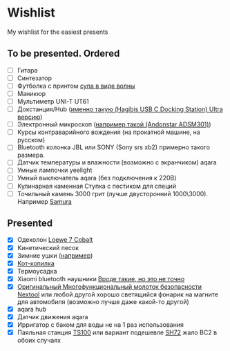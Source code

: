 # Wishlist
My wishlist for the easiest presents


## To be presented. Ordered

- [ ] Гитара
- [ ] Синтезатор
- [ ] Футболка с принтом [супа в виде волны](https://www.dropbox.com/s/crjnr6ab6ziew0w/product_166813_0_0_0.jpg?dl=0)
- [ ] Маникюр
- [ ] Мультиметр UNI-T UT61
- [ ] Докстанция/Hub ([именно такую (Hagibis USB C Docking Station) Ultra версию](https://www.aliexpress.com/item/1005004316858924.html))
- [ ] Электронный микроскоп ([например такой (Andonstar ADSM301)](https://www.aliexpress.com/item/32854690111.html))
- [ ] Курсы контраварийного вождения (на прокатной машине, на русском)
- [ ] Bluetooth колонка JBL или SONY (Sony srs xb2) примерно такого размера.
- [ ] Датчик температуры и влажности (возможно с экранчиком) aqara
- [ ] Умные лампочки yeelight
- [ ] Умный выключатель aqara (без подключения к 220В)
- [ ] Кулинарная каменная Ступка с пестиком для специй
- [ ] Точильный камень 3000 грит (лучше двусторонний 1000\3000). Например [Samura](https://www.samura.ru/catalog/aksessuary_samura/kamni_tochilnye/kombinirovannye/scs_1300m/)

## Presented

- [x] Одеколон [Loewe 7 Cobalt](https://www.kuantokusta.pt/p/3453646/loewe-7-cobalt-pour-homme-eau-de-parfum-50ml)
- [x] Кинетический песок
- [x] Зимние ушки ([например](https://ushkin-magazin.ru/catalog/modeli_180s_man/))
- [x] [Кот-копилка](https://totoro-shop.ru/toilet-paper-holder-24)
- [x] Термоусадка
- [x] Xiaomi bluetooth наушники [Вроде такие, но это не точно](https://market.yandex.ru/product--besprovodnye-naushniki-xiaomi-mi-true-wireless-earbuds-basic-s/771379005)
- [x] [Оригинальный Многофункциональный молоток безопасности Nextool](https://aliexpress.ru/item/1005001483059623.html) или любой другой хорошо светящийся фонарик на магните для автомобиля (возможно лучше даже какой-то другой)
- [x] aqara hub
- [x] Датчик движения aqara
- [x] Ирригатор с баком для воды не на 1 раз использования
- [x] Паяльная станция [TS100](https://aliexpress.ru/item/32825753754.html) или вариант подешевле [SH72](https://aliexpress.ru/item/4000559692113.html) жало BC2 в обоих случаях
